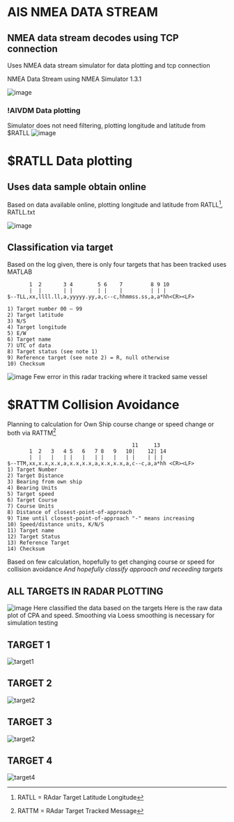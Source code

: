 # AIS NMEA DATA STREAM

## NMEA data stream decodes using TCP connection
Uses NMEA data stream simulator for data plotting and tcp connection

NMEA Data Stream using NMEA Simulator 1.3.1

![image](https://user-images.githubusercontent.com/85572170/148020163-158a497c-cf23-4b45-bc38-fa8537407827.png)
### !AIVDM Data plotting
Simulator does not need filtering, plotting longitude and latitude from $RATLL
![image](https://user-images.githubusercontent.com/85572170/148020236-fe2dcbfc-fbca-4bd1-8261-76225198c57d.png)



# $RATLL Data plotting
## Uses data sample obtain online
Based on data available online, plotting longitude and latitude from RATLL[^1], RATLL.txt

![image](https://user-images.githubusercontent.com/85572170/148020741-491cd66e-e66a-499c-a0e0-1db676cc9dea.png)

## Classification via target
Based on the log given, there is only four targets that has been tracked uses MATLAB
```
       1  2       3 4        5 6    7         8 9 10
       |  |       | |        | |    |         | | |
$--TLL,xx,llll.ll,a,yyyyy.yy,a,c--c,hhmmss.ss,a,a*hh<CR><LF> 

1) Target number 00 – 99 
2) Target latitude
3) N/S 
4) Target longitude
5) E/W 
6) Target name 
7) UTC of data 
8) Target status (see note 1) 
9) Reference target (see note 2) = R, null otherwise 
10) Checksum
```
![image](https://user-images.githubusercontent.com/85572170/148462002-0498be35-19b7-4ecb-870b-d874bc85610e.png)
Few error in this radar tracking where it tracked same vessel 

# $RATTM Collision Avoidance
Planning to calculation for Own Ship course change or speed change or both via RATTM[^2]
```
                                        11     13
       1  2   3   4 5   6   7 8   9   10|    12| 14
       |  |   |   | |   |   | |   |   | |    | | |
$--TTM,xx,x.x,x.x,a,x.x,x.x,a,x.x,x.x,a,c--c,a,a*hh <CR><LF> 
1) Target Number 
2) Target Distance 
3) Bearing from own ship 
4) Bearing Units 
5) Target speed 
6) Target Course 
7) Course Units 
8) Distance of closest-point-of-approach 
9) Time until closest-point-of-approach "-" means increasing 
10) Speed/distance units, K/N/S
11) Target name 
12) Target Status 
13) Reference Target
14) Checksum 
```
Based on few calculation, hopefully to get changing course or speed for collision avoidance
*And hopefully classify approach and receeding targets*

## ALL TARGETS IN RADAR PLOTTING

![image](https://user-images.githubusercontent.com/85572170/148971931-55c0a603-6e98-485c-b0e8-6c177f2b90e4.png)
Here classified the data based on the targets
Here is the raw data plot of CPA and speed. Smoothing via Loess smoothing is necessary for simulation testing
## TARGET 1
![target1](https://user-images.githubusercontent.com/85572170/148972363-afb7e19e-a03d-43ab-906a-8171e9b1b5c1.jpg)

## TARGET 2
![target2](https://user-images.githubusercontent.com/85572170/148972512-cf18da74-4e2a-46d8-bd05-4a237a8473d4.jpg)

## TARGET 3
![target2](https://user-images.githubusercontent.com/85572170/148972537-f79be1c4-4f5e-4e0e-8bc4-8135d0c703ca.jpg)

## TARGET 4
![target4](https://user-images.githubusercontent.com/85572170/148972594-11cef1a5-ab2f-4cea-b5e7-fa612f8eb358.jpg)




[^1]: RATLL = RAdar Target Latitude Longitude
[^2]: RATTM = RAdar Target Tracked Message
[^3]: RAOSD = RAdar Own Ship Data
       Consists of course and speed
[^4]: OSNC = Own Ship New Course
[^5]: OSNS = Own Ship New Speed
